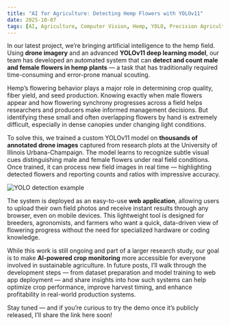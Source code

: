 ```yaml
---
title: "AI for Agriculture: Detecting Hemp Flowers with YOLOv11"
date: 2025-10-07
tags: [AI, Agriculture, Computer Vision, Hemp, YOLO, Precision Agriculture]
---
```



In our latest project, we’re bringing artificial intelligence to the hemp field. Using **drone imagery** and an advanced **YOLOv11 deep learning model**, our team has developed an automated system that can **detect and count male and female flowers in hemp plants** — a task that has traditionally required time-consuming and error-prone manual scouting.

Hemp’s flowering behavior plays a major role in determining crop quality, fiber yield, and seed production. Knowing exactly when male flowers appear and how flowering synchrony progresses across a field helps researchers and producers make informed management decisions. But identifying these small and often overlapping flowers by hand is extremely difficult, especially in dense canopies under changing light conditions.

To solve this, we trained a custom YOLOv11 model on **thousands of annotated drone images** captured from research plots at the University of Illinois Urbana-Champaign. The model learns to recognize subtle visual cues distinguishing male and female flowers under real field conditions. Once trained, it can process new field images in real time — highlighting detected flowers and reporting counts and ratios with impressive accuracy.

![YOLO detection example](../images/hemp_yolo_detect.jpg)

The system is deployed as an easy-to-use **web application**, allowing users to upload their own field photos and receive instant results through any browser, even on mobile devices. This lightweight tool is designed for breeders, agronomists, and farmers who want a quick, data-driven view of flowering progress without the need for specialized hardware or coding knowledge.

While this work is still ongoing and part of a larger research study, our goal is to make **AI-powered crop monitoring** more accessible for everyone involved in sustainable agriculture. In future posts, I’ll walk through the development steps — from dataset preparation and model training to web app deployment — and share insights into how such systems can help optimize crop performance, improve harvest timing, and enhance profitability in real-world production systems.

Stay tuned — and if you’re curious to try the demo once it’s publicly released, I’ll share the link here soon!


